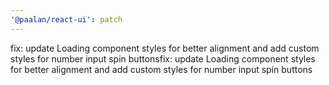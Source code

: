 ```yaml
---
'@paalan/react-ui': patch
---
```


fix: update Loading component styles for better alignment and add custom styles for number input spin buttonsfix: update Loading component styles for better alignment and add custom styles for number input spin buttons

